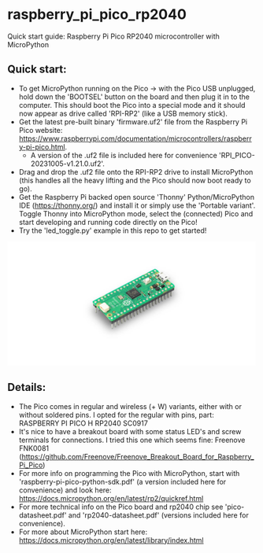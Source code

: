 # raspberry_pi_pico_rp2040
Quick start guide: Raspberry Pi Pico RP2040 microcontroller with MicroPython
## Quick start:
- To get MicroPython running on the Pico -> with the Pico USB unplugged, hold down the 'BOOTSEL' button on the board and then plug it in to the computer. This should boot the Pico into a special
mode and it should now appear as drive called 'RPI-RP2' (like a USB memory stick).
- Get the latest pre-built binary 'firmware.uf2' file from the Raspberry Pi Pico website: https://www.raspberrypi.com/documentation/microcontrollers/raspberry-pi-pico.html.
  - A version of the .uf2 file is included here for convenience 'RPI_PICO-20231005-v1.21.0.uf2'.
- Drag and drop the .uf2 file onto the RPI-RP2 drive to install MicroPython (this handles all the heavy lifting and the Pico should now boot ready to go).
- Get the Raspberry Pi backed open source 'Thonny' Python/MicroPython IDE (https://thonny.org/) and install
it or simply use the 'Portable variant'. Toggle Thonny into MicroPython mode, select the (connected) Pico
and start developing and running code directly on the Pico!
- Try the 'led_toggle.py' example in this repo to get started!

![social_preview](https://github.com/amsikking/raspberry_pi_pico_rp2040/blob/main/social_preview.png)

## Details:
- The Pico comes in regular and wireless (+ W) variants, either with or without soldered pins. I opted for 
the regular with pins, part: RASPBERRY PI PICO H RP2040 SC0917
- It's nice to have a breakout board with some status LED's and screw terminals for connections. I tried
this one which seems fine: Freenove FNK0081 (https://github.com/Freenove/Freenove_Breakout_Board_for_Raspberry_Pi_Pico)
- For more info on programming the Pico with MicroPython, start with 'raspberry-pi-pico-python-sdk.pdf'
(a version included here for convenience) and look here: https://docs.micropython.org/en/latest/rp2/quickref.html
- For more technical info on the Pico board and rp2040 chip see 'pico-datasheet.pdf' and 'rp2040-datasheet.pdf' 
(versions included here for convenience).
- For more about MicroPython start here: https://docs.micropython.org/en/latest/library/index.html
